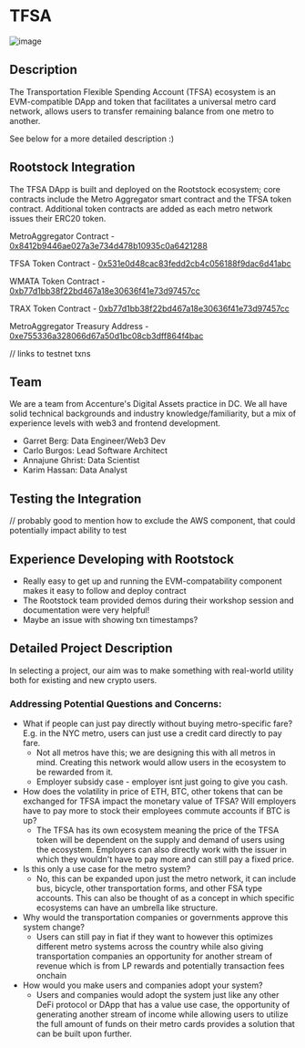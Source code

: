# TFSA
![image](https://github.com/user-attachments/assets/9b08d30e-0258-41ea-85aa-862f70258a7c)

## Description
The Transportation Flexible Spending Account (TFSA) ecosystem is an EVM-compatible DApp and token that facilitates a universal metro card network, allows users to transfer remaining balance from one metro to another.

See below for a more detailed description :)

## Rootstock Integration
The TFSA DApp is built and deployed on the Rootstock ecosystem; core contracts include the Metro Aggregator smart contract and the TFSA token contract. Additional token contracts are added as each metro network issues their ERC20 token.

MetroAggregator Contract - [0x8412b9446ae027a3e734d478b10935c0a6421288](https://explorer.testnet.rootstock.io/address/0x8412b9446ae027a3e734d478b10935c0a6421288)

TFSA Token Contract - [0x531e0d48cac83fedd2cb4c056188f9dac6d41abc](https://explorer.testnet.rootstock.io/address/0x531e0d48cac83fedd2cb4c056188f9dac6d41abc)

WMATA Token Contract - [0xb77d1bb38f22bd467a18e30636f41e73d97457cc](https://explorer.testnet.rootstock.io/address/0xb77d1bb38f22bd467a18e30636f41e73d97457cc)

TRAX Token Contract - [0xb77d1bb38f22bd467a18e30636f41e73d97457cc](https://explorer.testnet.rootstock.io/address/0xb77d1bb38f22bd467a18e30636f41e73d97457cc)

MetroAggregator Treasury Address - [0xe755336a328066d67a50d1bc08cb3dff864f4bac](https://explorer.testnet.rootstock.io/address/0xe755336a328066d67a50d1bc08cb3dff864f4bac)

// links to testnet txns

## Team
We are a team from Accenture's Digital Assets practice in DC. We all have solid technical backgrounds and industry knowledge/familiarity, but a mix of experience levels with web3 and frontend development.  
- Garret Berg: Data Engineer/Web3 Dev
- Carlo Burgos: Lead Software Architect
- Annajune Ghrist: Data Scientist
- Karim Hassan: Data Analyst

## Testing the Integration

// probably good to mention how to exclude the AWS component, that could potentially impact ability to test

## Experience Developing with Rootstock

- Really easy to get up and running the EVM-compatability component makes it easy to follow and deploy contract
- The Rootstock team provided demos during their workshop session and documentation were very helpful!
- Maybe an issue with showing txn timestamps?

## Detailed Project Description

In selecting a project, our aim was to make something with real-world utility both for existing and new crypto users.

### Addressing Potential Questions and Concerns:
- What if people can just pay directly without buying metro-specific fare? E.g. in the NYC metro, users can just use a credit card directly to pay fare.
  - Not all metros have this; we are designing this with all metros in mind. Creating this network would allow users in the ecosystem to be rewarded from it. 
  - Employer subsidy case - employer isnt just going to give you cash.
- How does the volatility in price of ETH, BTC, other tokens that can be exchanged for TFSA impact the monetary value of TFSA? Will employers have to pay more to stock their employees commute accounts if BTC is up?
  - The TFSA has its own ecosystem meaning the price of the TFSA token will be dependent on the supply and demand of users using the ecosystem. Employers can also directly work with the issuer in which they wouldn't have to pay more and can still pay a fixed price.
- Is this only a use case for the metro system?
  - No, this can be expanded upon just the metro network, it can include bus, bicycle, other transportation forms, and other FSA type accounts. This can also be thought of as a concept in which specific ecosystems can have an umbrella like structure.
- Why would the transportation companies or governments approve this system change?
  - Users can still pay in fiat if they want to however this optimizes different metro systems across the country while also giving transportation companies an opportunity for another stream of revenue which is from LP rewards and potentially transaction fees onchain
- How would you make users and companies adopt your system?
  - Users and companies would adopt the system just like any other DeFi protocol or DApp that has a value use case, the opportunity of generating another stream of income while allowing users to utilize the full amount of funds on their metro cards provides a solution that can be built upon further.

